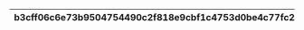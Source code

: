 |b3cff06c6e73b9504754490c2f818e9cbf1c4753d0be4c77fc29d44ce5826949|32a3d7376db86bafd1d1b6f5926faed2cd2b5407e63ff81f0233e31e8df23ad2|b2efb8804922e6ef0e3fa1f864282bc3d1670f32ca86be3cb27e670887462226|36b60c2696659eacb82f8523b908ab1363961412f895a91b967f267949ccfd94|6665e8aa13c2d313d03daf620cbda57967ed4b2ae9dec5561aaba9edea8d44ac|694206134c5fd08317a7d637f8a136b722f2d19d2410f00447961283c668c98b|
| --- | --- | --- | --- | --- | --- |